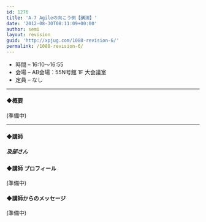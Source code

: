 ```yaml
---
id: 1276
title: 'A-7 Agileの向こう側【講演】'
date: '2012-08-30T08:11:09+00:00'
author: semi
layout: revision
guid: 'http://xpjug.com/1088-revision-6/'
permalink: /1088-revision-6/
---
```


- 時間 – 16:10〜16:55
- 会場 – AB会場：55N号館 1F 大会議室
- 定員 – なし

---

#### ◆概要

(準備中)

---

#### ◆講師

##### 及部さん

#### ◆講師 プロフィール

(準備中)

#### ◆講師からのメッセージ

(準備中)